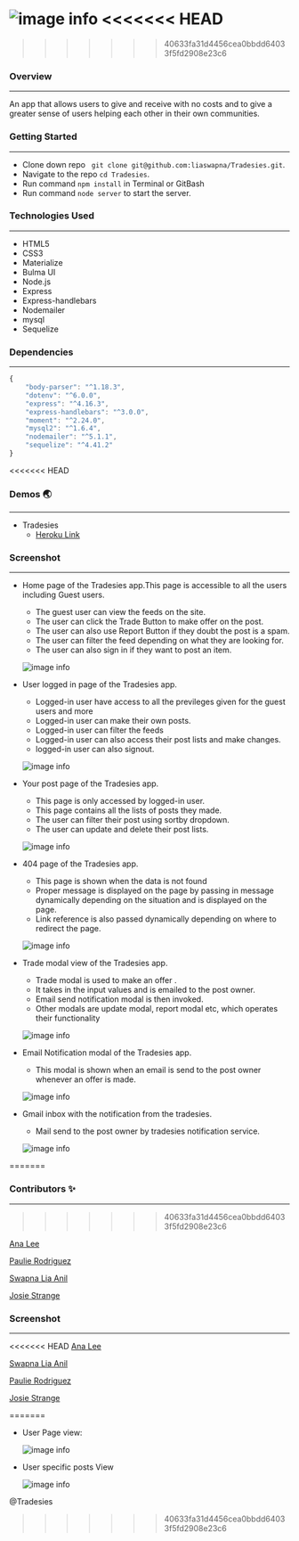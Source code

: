 ![image info](./public/styles/images/logo.png)
<<<<<<< HEAD
=======

>>>>>>> 40633fa31d4456cea0bbdd64033f5fd2908e23c6

### Overview
---
An app that allows users to give and receive with no costs and to give a greater sense of users helping each other in their own communities.

### Getting Started
---
* Clone down repo ``` git clone git@github.com:liaswapna/Tradesies.git```.
* Navigate to the repo ```cd Tradesies```.
* Run command ```npm install``` in Terminal or GitBash
* Run command ```node server``` to start the server.

### Technologies Used
---
* HTML5
* CSS3
* Materialize
* Bulma UI
* Node.js
* Express
* Express-handlebars
* Nodemailer
* mysql
* Sequelize

### Dependencies
---
```js
{
    "body-parser": "^1.18.3",
    "dotenv": "^6.0.0",
    "express": "^4.16.3",
    "express-handlebars": "^3.0.0",
    "moment": "^2.24.0",
    "mysql2": "^1.6.4",
    "nodemailer": "^5.1.1",
    "sequelize": "^4.41.2"
}
```

<<<<<<< HEAD
### Demos :earth_asia:
---
* Tradesies
    * [Heroku Link](https://tradesies-app.herokuapp.com)

### Screenshot
---
*   Home page of the Tradesies app.This page is accessible to all the users including Guest users.
    *   The guest user can view the feeds on the site.
    *   The user can click the Trade Button to make offer on the post.
    *   The user can also use Report Button if they doubt the post is a spam.
    *   The user can filter the feed depending on what they are looking for.
    *   The user can also sign in if they want to post an item.

    ![image info](./public/styles/images/homePage.png)
*   User logged in page of the Tradesies app.
    *   Logged-in user have access to all the previleges given for the guest users and  more
    *   Logged-in user can make their own posts.
    *   Logged-in user can filter the feeds
    *   Logged-in user can also access their post lists and make changes.
    *   logged-in user can also signout.

    ![image info](./public/styles/images/userPage.png)
*   Your post page of the Tradesies app.
    *   This page is only accessed by logged-in user.
    *   This page contains all the lists of posts they made.
    *   The user can filter their post using sortby dropdown.
    *   The user can update and delete their post lists.

    ![image info](./public/styles/images/yourPostPage.png)
*   404 page of the Tradesies app.
    *   This page is shown when the data is not found 
    *   Proper message is displayed on the page by passing in message dynamically depending on the situation and is displayed on the page.
    *   Link reference is also passed dynamically depending on where to redirect the page.

    ![image info](./public/styles/images/404Page.png)
*   Trade modal view of the Tradesies app.
    *  Trade modal is used to make an offer .
    *  It takes in the input values and is emailed to the post owner.
    *   Email send notification modal is then invoked.
    *   Other modals are update modal, report modal etc, which operates their functionality

    ![image info](./public/styles/images/modalView.png)
*   Email Notification modal of the Tradesies app.
    *   This modal is shown when an email is send to the post owner whenever an offer is made.

    ![image info](./public/styles/images/emailModal.png)
*   Gmail inbox with the notification from the tradesies.
    *   Mail send to the post owner by tradesies 
    notification service.
    
    ![image info](./public/styles/images/email.png)

=======
### Contributors :sparkles:
---
>>>>>>> 40633fa31d4456cea0bbdd64033f5fd2908e23c6

[Ana Lee](https://github.com/anabellee25)

[Paulie Rodriguez](https://github.com/jorgebustamante) 

[Swapna Lia Anil](https://github.com/liaswapna)

[Josie Strange](https://github.com/Jostrange)

### Screenshot
---
<<<<<<< HEAD
[Ana Lee](https://github.com/anabellee25)

[Swapna Lia Anil](https://github.com/liaswapna)

[Paulie Rodriguez](https://github.com/jorgebustamante) 

[Josie Strange](https://github.com/Jostrange)

=======
* User Page view:

    ![image info](./public/styles/images/userpage.png)

* User specific posts View 

    ![image info](./public/styles/images/mypost.png)

@Tradesies
>>>>>>> 40633fa31d4456cea0bbdd64033f5fd2908e23c6
